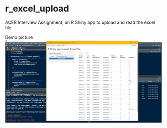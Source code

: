 # r_excel_upload
ACER Interview Assignment, an R Shiny app to upload and read the excel file


Demo picture
![](r_shiny_app.png)
